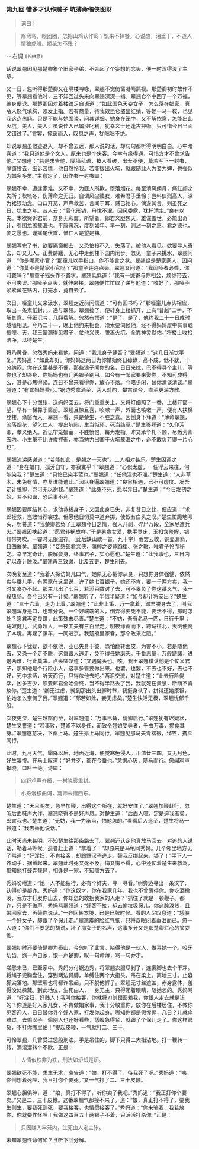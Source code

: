 <script type="text/javascript">
    var head = document.getElementsByTagName('head')[0];
    cssURL = '/public/article_1.css';
    linkTag = document.createElement('link');
    linkTag.href = cssURL;
    linkTag.setAttribute('type','text/css');
    linkTag.setAttribute('rel','stylesheet');
    head.appendChild(linkTag);
</script>
### 第九回  惜多才认作贼子  坑薄命偕侠图财 

> 词曰：

> 眉弯弯，眼团团，怎把山鸡认作鸾？饥来不择餐。心说酸，泪垂干，不道人情狼虎般。娇花怎不残？

-- 右调`《长相思》`

话说翠翘因见那楚卿象个旧家子弟，不合起了个妄想的念头，便一时浑得没了主意。

又一日，忽听得那楚卿又在隔楼吟咏，翠翘不觉倚窗凝睛熟视。那楚卿初时故作不见，等翠翘看他时，三不知回过头来向翠翘深深一揖。翠翘仓卒中回了一个万福，缩身便退。那楚卿因对着楼跌足自语道：“如此国色天姿女子，怎么落在娼家，真令人怒气填胸，须发上指。若有商量，待我效昆仑盗出红绡，等她一马一鞍，也见我这点热肠。只是不能与她面谈，问其详细。她身在笼中，又不解侬意，怎能出此火坑。美人，美人，虽说佳人已属沙叱利，犹幸义士还逢古押衙。只可惜今日当面又错过了。”言罢，掩窗而入，叹息之声，犹咄咄不绝。

却说翠翘虽敛迹退入，却不曾去远，那人说的话，却句句都听得明明白白。心中暗喜道：“我只道他是个文人，原来也是个侠客。今幸有缘得遇，可惜方才不曾求告他。”又想道：“若是求告他，隔墙私语，被人看破，出丑不便，莫若写下一封书，隔窗投去，细诉苦情，他自然怜我。若能拔出火坑，就跟随此人为妾为婢，也强似为娼多多矣。”主意定了，因作书一封书曰：

翠翘不幸，遭逢家难。又不幸，为匪人所欺，堕落烟花。每至清风朗月，痛红颜之失所；秋帐冬，伤薄命之无归。自谓风尘贱女，难希君子垂怜；岂料侠烈高人，深为裙钗动念。口口开笼，声声救苦，言闻于耳，感已铭心。倘遂其言，则虽死之日，犹生之年。昔人云：“骨化形销，丹忱不泯。因风委露，犹托清尘。”良有以夫。本欲哭诉君前，奈身无彩翼。所望者，郎君义胆包天，雄谋盖世，必能出奇计，引困龙离孽海也。平康恶况，度刻如年。早一刻，则沾一刻之惠。君之德也，妾之愿也。谨摇尾伏首，惟仁人是望是祷。

翠翘写完了书，欲要隔窗掷去，又恐怕投不入，失落了，被他人看见。欲要寻人寄去，却又无人。正费踌躇，无心中走到楼下园内闲步。忽见一童子来挑水，翠翘问道：“你是哪家小官？”那童儿以手指口，作不能言之状。翠翘疑是楚家家人，因问道：“你莫不是楚家小官吗？”那童子连连点头。翠翘又问道：“我闻哑者必聋，你可聋吗？”那童子摇头作不聋状。翠翘低低道：“我有一缄寄与你相公，烦你带去，不可失误。”那哑子点头，就伸来接。翠翘便忙忙取了递与他道：“收好了。那哑子紧紧藏在贴内，打完水，竟自去了。

次日，哑童儿又来汲水，翠翘走近前问信道：“可有回书吗？”那哑童儿点头相应，取出一条素纸封儿，递与翠翘。翠翘接了，便转身上楼抓开，止有“昔越”二字，不解其意。仔细沉吟，几翻费解。忽然有悟道：“是了，是了，他约我二十一日戌时越墙相见。今乃二十一，晚上他约来相会，须索要伺候他，经不得妈妈屋中有事耽搁哩。天，我王翠翘得见君子，仗他义侠，脱离火坑，全靠神灵默佑。”将楼上收拾洁净，以待楚生。

将乃黄昏，忽然秀妈来看他。问道：“我儿身子健否？”翠翘道：“这几日渐觉平复。”秀妈道：“如此却好。你妈妈这两日为你婚姻终日碌碌，高不成，低不就，十分纳闷。你在这里甚是不便，那些浪子闻你的名，日日来扰，巴不得寻个主儿，等你也了却终身，你妈妈也有几两银子别用。如今有一邹家要来娶你，不知可成得么，甚是心焦得紧。连日不曾来看得你，放心不落。今略少闲，替你清谈清谈。”翠翘道：“有累妈妈费心。”锅边秀拿酒至，两人对酌，攀古论今，直至更深方散。

翠翘心下十分慌张，送妈妈回去，将门重重关上，又将灯细照了一番。上楼开窗一望，早有一梯靠于窗前。翠翘且惊且喜，咳嗽一声，外面也咳嗽一声，便有人扶梯登楼，缘窗而入。翠翘一看，果是楚生，不胜之喜。因倒身下拜道：“薄命翠翘，流落烟花，望乞仁人，提出坑陷，生当衔环，死当结草。”楚生答拜道：“久仰芳卿，孝义绝人。近见牢笼娼室，不胜愤恨，每为发指。昨又承华札下颁，尽悉芳卿五内。小生虽不比许俊押衙，亦当勉力出卿于火坑孽海之中，必不敢负芳卿一片心也”。

翠翘流涕感谢道：“若能如此，是翘之一天也”。二人相对甚乐。楚生因调之道：“身在娼门，孤芳自守，亦寂寞乎？”翠翘道：“心似太虚，一任浮云来往，何能染我？”楚生道：“只怕已染半蓝也。”翠翘道：“任他涅也不淄。”楚生道：“人非草木，未免有情，亦复谁能遣此。”因以身逼翠翘道：“良宵相遇，已不可虚度。况吾定计脱卿，岂可无以谢我。”翠翘道：“此身不死，愿以异日。”楚生道：“今日发仞之始，若不和谐，恐后事不利。”

翠翘因要厚结其心，求他救拔身子；又因此身已失，非复昔日之比，便应道：“求郎拯救，岂敢惜荐衾枕。但愿他日切莫中道弃掷，使奴有白头之叹。”楚生忙跪地叩头，罚誓道：“我楚卿若负了王翠翘今日之情，强人开剥，碎尸万段，全家尽遭兵火。”翠翘因扶起道：“愿君转祸成祥。”于是男贪女爱，携手登床，玉扣含羞解，银灯带笑吹。一霎时无限温存。〔此后缺山歌一首，九十字〕雨罢云收，铜壶漏箭，且四催矣。翠翘道：“妾感郎君义侠，蒲柳之姿竟蹈崔、张之辙，唯君子怜而秘之。幸早定奇计，脱解妾身，终事君子，实心愿也。”楚生道：“此我事也，三日内定以奇计脱汝。”翠翘再三致谢，比及五更，楚生别去。

次晚复至道：“我着人探访妈儿口气，她原无心把你从良，只想你身体强健，依然卖与番儿手，有两家在这里说，许了她七百银子，她还不肯，要一千两方卖，我一时又凑办不起。那主儿出了七百，若添百数讨了去，可不辜负了你这番义气，我一段热肠。吾今已另有一计矣。”翠翘听了，半信半疑道：“如今却计将安出？”楚生道：“三十六着，走为上着。”翠翘道：“此非上策，万一拿着，郎君脱身去了，叫我翠翘浑身是口，也难分说。一个好端端的人，倒弄得要死不能，要活不得，那时怎处？愿君再定良谋，此策殊未尽善。”楚生道：“不妨，吾有名马一匹，日行千里；马奴健儿，武勇超人，一夜工夫有三百里走。明夜缘窗而下，跨马往北，天明便离了本境。再雇了骡车，一同进京。我楚府里家眷，那个敢来拦阻。”

翠翘心下犹疑，欲不依他，业已失身于彼，恐怕翻转面皮，为害不小。若是随他去，又恐一个走不脱，这番跟人逃走，免不得任她磨灭。千番思量，万般踌躇，进退两难，行止莫决。点头嗟叹道：“又遇魔头也。咳，我王翠翘错认他是个仗义君子，那知他是个行险小人，这事多管要做出来。也罢，也罢，不去也不好，去也不好，死中求活，听天而行，只得依他去吧。”两泪交流，对楚生道：“此去行险侥幸，凶多吉少，须要郎君全始全终，当不得半路丢了我，我就死在黄泉，断断不肯放你。”楚生道：“卿无过虑，就到那出头出脚时节，我挺身认了，拼得还她原银，怕她怎么奈何了我。”翠翘道：“郎若如此，妾无虑矣。”楚生快活无极，翠翘忧郁千般。

次夜更深，楚生越窗而至，对翠翘道：“万事已备，请卿启行。”翠翘犹有迟疑状，楚生又誓道：“若事败，楚卿不以身任，而致令翘娘受辱者，千虫万毒，攒食其身。”翠翘遂意决，下窗上马。楚生亦上马同行。翠翘见那马夫青褶裰，毡笠，携伞同行。

此时，九月天气，霜降以后，地面近海，便觉寒色侵人。正值廿三四，又无月色，好生凄惨。在马上叹道：“好共歹，都在今番也。”意懒心灰，随马而行。忽闻鸡声报晓，口吟一绝。诗曰：

> 四野鸡声齐报，一村晓雾重封。

> 小舟漫移曲浦，篙师未谙西东。

楚生道：“天且明矣，急早加鞭，出得这个所在，就好安住了。”翠翘加鞭赶行，忽听后面喊声大作，翠翘晓得不是好声息。对楚生道：“后面人喧，定是追我者矣。郎害我也。”楚生道：“无妨，我一力承当，怕他怎的。”看看后人追至，楚生将马一拎道：“我去替他说话。”

此时天尚未甚明，不知楚生往那条路去了。翠翘还认定他真放马回去，对追的人说话，勒着马等候。追者赶上道：“拿着了！”却原来是马龟同秀妈。几个邻里地方见了骂道：“好淫妇，不肯接客，却跟野汉子逃走。替我反绑起来，锁了！”手下人一齐动手，捆缚起来。翠翘此时死又死不及，悔又悔不得，心中还仗着楚生来救驾，那知他打鼓弄琵琶，相逢是一家，不知哪方去了。

秀妈吩咐道：“她一人不能独行，必有个奸夫，寻一寻看。”树旁边寻出一条汉了，认得却是都诈。秀妈道：“你这奴才，你在我家几年，我也不曾薄待你。你吃酒撒泼，我方才打发你出去，你却怎的敢拐我家的人走？”抓住了就是一顿鞭子。都诈，只是不做声。秀妈骂翠翘道：“好客不接，却去偷垃圾保儿，你这腌泼贱，且带回家去，再替你说话。”一齐回转本境，已是巳牌时候。看的人尽叹息道：“恁般一个好女子，却跟了个保儿走。”翠翘羞的脸红气胀，只将双眼闭着垂泪而已。忽一人道：“你们不要恁的胡说，坏了那女子的名声，这事多分又是那楚卿烂心的笑耍他。

翠翘初时还要倚楚卿为泰山，今忽听了此言，晓得他是一伙人，做弄她一个。咬牙切齿，怨一声自家，恨一声楚卿，叹一句命薄，骂一句乔才。

嗟怨未已，已至家中。秀妈分付锅边秀，将翠翘衣服尽剥了，连裹脚也去个干净。将绳子兜胸盘住，穿到两边臂膊，单缚住两个大指头，吊在梁上。离地三寸。止容脚尖落地。那壁厢也将都诈吊起，只不脱他裤子。翠翘无寸丝遮盖，赤身露体，羞得没处躲藏。到此地位，生死由人，一身无主，只得闭着眼睛，随她怎的。秀妈骂道：“好淫妇，好贱人！我叫你接客，你就将刀刎颈图赖我，你跟人走去就是该的？你道是好人家儿女，不肯做娼家事，我十分敬重你，放你在后楼居住，不教你见客迎人，日日替你寻个好人家，打发你起身。哪知你都是假惺惺，几日？儿就痒难过，去偷汉子。偷别人也还好看些，恁般急得紧，就跟了个保儿走了。你这样贱货，不打你哪里怕！”提起皮鞭，一气就打二、三十。

可怜翠翘，几曾受过恁般刑法。手是吊住的，脚下只得二大指沾地。打一鞭转一转，滴溜溜转个不歇。正是：

> 人情似铁非为铁，刑法如炉却是炉。

翠翘欲死不能，求生无术，哀告道：“娘，打不得了，待我死了吧。”秀妈道：“咦，你倒想着死哩，我且打你个要死。”又一气打了二、三十皮鞭。

翠翘心胆俱碎，道：“娘，真打不得了，听你卖了我吧。”秀妈道：“我正打你个要卖。”又是二、三十皮鞭。这番翠翘气都接不来了。道：“娘，真正打不得了，要我生则生，要我死则死，要我接客，也情愿接客了。”秀妈道：“你来骗我，我若放你，你就要作怪哩！我做这四百五十两银子不着，只活活打杀你。”正是：

> 只因赚入牢笼内，生死由人定主张。

未知翠翘性命何如？且听下回分解。